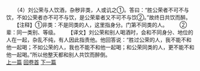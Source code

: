 　　（4）刘公荣与人饮酒，杂秽非类，人或讥之①。答曰：“胜公荣者不可不与饮，不如公荣者亦不可不与饮，是公荣辈者又不可不与饮②。”故终日共饮而醉。
　　【注释】①非类：不是同类的人，这里指身分。门第不同类的人。
　　②辈：同一类别、等级。
　　【译文】刘公荣和别人喝酒时，会和不同身分、地位的人在一起，杂乱不纯，有人因此指责他。他回答说：“胜过公荣的人，我不能不和他一起喝；不如公荣的人，我也不能不和他一起喝；和公荣同类的人，更不能不和他一起喝。”所以他整天都和别人共饮而醉倒。
<br>[上一篇](23_03) [回卷首](23_00) [下一篇](23_05)
